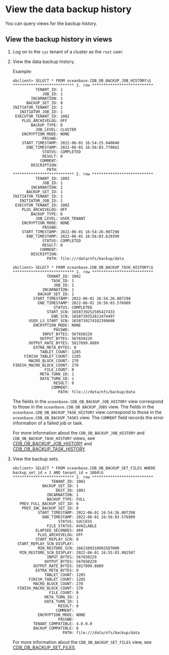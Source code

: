 # View the data backup history

You can query views for the backup history.

## View the backup history in views

1. Log on to the `sys` tenant of a cluster as the `root` user.

2. View the data backup history.

   Example:

   ```shell
   obclient> SELECT * FROM oceanbase.CDB_OB_BACKUP_JOB_HISTORY\G
   *************************** 1. row ***************************
             TENANT_ID: 1
                JOB_ID: 1
           INCARNATION: 1
         BACKUP_SET_ID: 0
   INITIATOR_TENANT_ID: 1
      INITIATOR_JOB_ID: 1
    EXECUTOR_TENANT_ID: 1002
       PLUS_ARCHIVELOG: OFF
           BACKUP_TYPE: D
             JOB_LEVEL: CLUSTER
       ENCRYPTION_MODE: NONE
                PASSWD:
       START_TIMESTAMP: 2022-06-01 16:54:25.940040
         END_TIMESTAMP: 2022-06-01 16:56:03.779662
                STATUS: COMPLETED
                RESULT: 0
               COMMENT:
           DESCRIPTION:
                  PATH:
   *************************** 2. row ***************************
             TENANT_ID: 1002
                JOB_ID: 1
           INCARNATION: 1
         BACKUP_SET_ID: 1
   INITIATOR_TENANT_ID: 1
      INITIATOR_JOB_ID: 1
    EXECUTOR_TENANT_ID: 1002
       PLUS_ARCHIVELOG: OFF
           BACKUP_TYPE: D
             JOB_LEVEL: USER_TENANT
       ENCRYPTION_MODE: NONE
                PASSWD:
       START_TIMESTAMP: 2022-06-01 16:54:26.007298
         END_TIMESTAMP: 2022-06-01 16:56:03.629399
                STATUS: COMPLETED
                RESULT: 0
               COMMENT:
           DESCRIPTION:
                  PATH: file:///data/nfs/backup/data

   obclient> SELECT * FROM oceanbase.CDB_OB_BACKUP_TASK_HISTORY\G
   *************************** 1. row ***************************
                  TENANT_ID: 1002
                    TASK_ID: 1
                     JOB_ID: 1
                INCARNATION: 1
              BACKUP_SET_ID: 1
            START_TIMESTAMP: 2022-06-01 16:54:26.007298
              END_TIMESTAMP: 2022-06-01 16:56:03.576909
                     STATUS: COMPLETED
                  START_SCN: 1658739252505427433
                    END_SCN: 1658739352813474497
          USER_LS_START_SCN: 1658739274182399688
            ENCRYPTION_MODE: NONE
                     PASSWD:
                INPUT_BYTES: 567650229
               OUTPUT_BYTES: 567650229
          OUTPUT_RATE_BYTES: 5817899.8889
            EXTRA_META_BYTES: 0
               TABLET_COUNT: 1285
        FINISH_TABLET_COUNT: 1285
          MACRO_BLOCK_COUNT: 270
   FINISH_MACRO_BLOCK_COUNT: 270
                 FILE_COUNT: 0
               META_TURN_ID: 1
               DATA_TURN_ID: 1
                     RESULT: 0
                    COMMENT:
                       PATH: file:///data/nfs/backup/data
   ```

   The fields in the `oceanbase.CDB_OB_BACKUP_JOB_HISTORY` view correspond to those in the `oceanbase.CDB_OB_BACKUP_JOBS` view. The fields in the `oceanbase.CDB_OB_BACKUP_TASK_HISTORY` view correspond to those in the `oceanbase.CDB_OB_BACKUP_TASKS` view. The `COMMENT` field records the error information of a failed job or task.

   For more information about the `CDB_OB_BACKUP_JOB_HISTORY` and `CDB_OB_BACKUP_TASK_HISTORY` views, see [CDB_OB_BACKUP_JOB_HISTORY](../../../7.reference/5.system-reference/4.system-overview-of-mysql-mode/2.dictionary-view-of-mysql-mode/121.oceanbase-cdb_ob_backup_job_history-of-mysql-mode.md) and [CDB_OB_BACKUP_TASK_HISTORY](../../../7.reference/5.system-reference/4.system-overview-of-mysql-mode/2.dictionary-view-of-mysql-mode/125.oceanbase-cdb_ob_backup_task_history-of-mysql-mode.md).

3. View the backup sets.

   ```shell
   obclient> SELECT * FROM oceanbase.CDB_OB_BACKUP_SET_FILES WHERE backup_set_id = 1 AND tenant_id = 1004\G
   *************************** 1. row ***************************
                    TENANT_ID: 1002
                BACKUP_SET_ID: 1
                      DEST_ID: 1001
                  INCARNATION: 1
                  BACKUP_TYPE: FULL
      PREV_FULL_BACKUP_SET_ID: 0
       PREV_INC_BACKUP_SET_ID: 0
              START_TIMESTAMP: 2022-06-01 16:54:26.007298
                END_TIMESTAMP: 2022-06-01 16:56:03.576909
                       STATUS: SUCCESS
                  FILE_STATUS: AVAILABLE
             ELAPSED_SECONDES: 469
              PLUS_ARCHIVELOG: OFF
             START_REPLAY_SCN: 0
     START_REPLAY_SCN_DISPLAY:
              MIN_RESTORE_SCN: 1662389318902587000
      MIN_RESTORE_SCN_DISPLAY: 2022-06-01 16:55:03.902587
                  INPUT_BYTES: 567650229
                 OUTPUT_BYTES: 567650229
            OUTPUT_RATE_BYTES: 5817899.8889
             EXTRA_META_BYTES: 0
                 TABLET_COUNT: 1285
          FINISH_TABLET_COUNT: 1285
            MACRO_BLOCK_COUNT: 270
     FINISH_MACRO_BLOCK_COUNT: 270
                   FILE_COUNT: 0
                 META_TURN_ID: 1
                 DATA_TURN_ID: 1
                       RESULT: 0
                      COMMENT:
              ENCRYPTION_MODE: NONE
                       PASSWD:
            TENANT_COMPATIBLE: 4.0.0.0
            BACKUP_COMPATIBLE: 0
                         PATH: file:///data/nfs/backup/data
   ```

   For more information about the `CDB_OB_BACKUP_SET_FILES` view, see [CDB_OB_BACKUP_SET_FILES](../../../7.reference/5.system-reference/4.system-overview-of-mysql-mode/2.dictionary-view-of-mysql-mode/117.oceanbase-cdb_ob_backup_set_files-of-mysql-mode.md).
